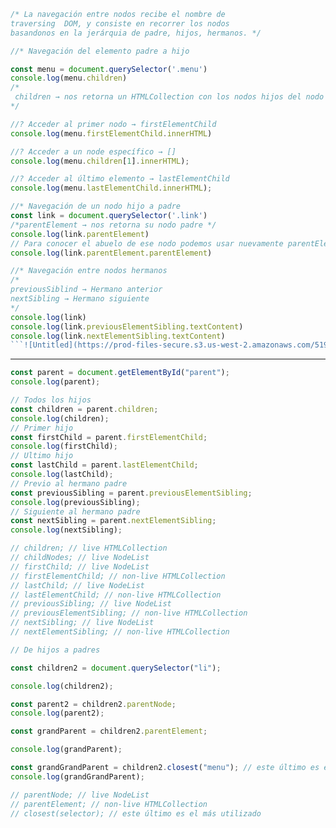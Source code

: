 ```javascript
/* La navegación entre nodos recibe el nombre de 
traversing  DOM, y consiste en recorrer los nodos 
basandonos en la jerárquia de padre, hijos, hermanos. */

//* Navegación del elemento padre a hijo

const menu = document.querySelector('.menu')
console.log(menu.children)
/*
 children → nos retorna un HTMLCollection con los nodos hijos del nodo padre.
*/

//? Acceder al primer nodo → firstElementChild
console.log(menu.firstElementChild.innerHTML)

//? Acceder a un node específico → []
console.log(menu.children[1].innerHTML);

//? Acceder al último elemento → lastElementChild
console.log(menu.lastElementChild.innerHTML);

//* Navegación de un nodo hijo a padre
const link = document.querySelector('.link')
/*parentElement → nos retorna su nodo padre */
console.log(link.parentElement)
// Para conocer el abuelo de ese nodo podemos usar nuevamente parentElement y asi sucesivamente .
console.log(link.parentElement.parentElement)

//* Navegación entre nodos hermanos
/*
previousSiblind → Hermano anterior
nextSibling → Hermano siguiente
*/
console.log(link)
console.log(link.previousElementSibling.textContent)
console.log(link.nextElementSibling.textContent)
```![Untitled](https://prod-files-secure.s3.us-west-2.amazonaws.com/519099cb-ab4b-4ace-83bd-688d8f9ee34e/b08c5ecb-a8f5-45e2-966d-970640b5d4ab/Untitled.png)
```

---

```javascript
const parent = document.getElementById("parent");
console.log(parent);

// Todos los hijos
const children = parent.children;
console.log(children);
// Primer hijo
const firstChild = parent.firstElementChild;
console.log(firstChild); 
// Ultimo hijo
const lastChild = parent.lastElementChild;
console.log(lastChild); 
// Previo al hermano padre
const previousSibling = parent.previousElementSibling;
console.log(previousSibling);
// Siguiente al hermano padre
const nextSibling = parent.nextElementSibling;
console.log(nextSibling);

// children; // live HTMLCollection
// childNodes; // live NodeList
// firstChild; // live NodeList
// firstElementChild; // non-live HTMLCollection
// lastChild; // live NodeList
// lastElementChild; // non-live HTMLCollection
// previousSibling; // live NodeList
// previousElementSibling; // non-live HTMLCollection
// nextSibling; // live NodeList
// nextElementSibling; // non-live HTMLCollection

// De hijos a padres

const children2 = document.querySelector("li");

console.log(children2);

const parent2 = children2.parentNode;
console.log(parent2);

const grandParent = children2.parentElement;

console.log(grandParent);

const grandGrandParent = children2.closest("menu"); // este último es el más utilizado
console.log(grandGrandParent);

// parentNode; // live NodeList
// parentElement; // non-live HTMLCollection
// closest(selector); // este último es el más utilizado

```